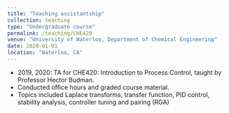 ```yaml
---
title: "Teaching assistantship"
collection: teaching
type: "Undergraduate course"
permalink: /teaching/CHE420
venue: "University of Waterloo, Department of Chemical Engineering"
date: 2020-01-01
location: "Waterloo, CA"
---
```


- 2019, 2020: TA for CHE420: Introduction to Process Control, taught by Professor Hector Budman.<br/>
- Conducted office hours and graded course material.
- Topics included Laplace transforms, transfer function, PID control, stability analysis, controller tuning and pairing (RGA)
